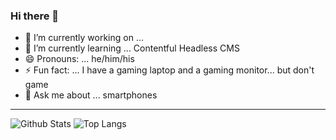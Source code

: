 ### Hi there 👋

- 🔭 I’m currently working on ... 
- 🌱 I’m currently learning ... Contentful Headless CMS
- 😄 Pronouns: ... he/him/his
- ⚡ Fun fact: ... I have a gaming laptop and a gaming monitor... but don't game
- 💬 Ask me about ... smartphones

---

![Github Stats](https://github-readme-stats.vercel.app/api?username=krushilnaik&count_private=true&show_icons=true&hide=prs&include_all_commits=true&theme=dracula)
![Top Langs](https://github-readme-stats.vercel.app/api/top-langs/?username=krushilnaik&hide=TeX&theme=dracula)

<!--
**krushilnaik/krushilnaik** is a ✨ _special_ ✨ repository because its `README.md` (this file) appears on your GitHub profile.

Here are some ideas to get you started:

- 👯 I’m looking to collaborate on ...
- 🤔 I’m looking for help with ...
- 📫 How to reach me: ...
-->
